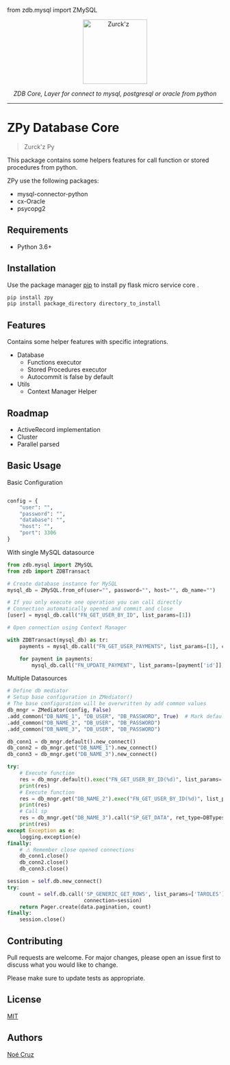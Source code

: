 from zdb.mysql import ZMySQL<p align="center">
<a  href="https://github.com/NoeCruzMW/zpy-flask-msc-docs"><img width="150" src="https://lh3.googleusercontent.com/a-/AOh14GjLO5qYYR5nQl5hgavUKz4Dv3LVzWDvGtV4xNam=s600-k-no-rp-mo" alt="Zurck'z"></a>
</p>
<p align="center">
    <em>ZDB Core, Layer for connect to mysql, postgresql or oracle from python</em>
</p>
<p align="center"></p>

---

# ZPy Database Core

> Zurck'z Py

This package contains some helpers features for call function or stored procedures from python.

ZPy use the following packages:

- mysql-connector-python
- cx-Oracle
- psycopg2

## Requirements

- Python 3.6+

## Installation

Use the package manager [pip](https://pip.pypa.io/en/stable/) to install py flask micro service core .

```bash
pip install zpy
pip install package_directory directory_to_install
```

## Features

Contains some helper features with specific integrations.

- Database
    - Functions executor
    - Stored Procedures executor
    - Autocommit is false by default
- Utils
    - Context Manager Helper

## Roadmap

- ActiveRecord implementation
- Cluster
- Parallel parsed

## Basic Usage

Basic Configuration

````python

config = {
    "user": "",
    "password": "",
    "database": "",
    "host": "",
    "port": 3306
}
````

With single MySQL datasource

```python
from zdb.mysql import ZMySQL
from zdb import ZDBTransact

# Create database instance for MySQL 
mysql_db = ZMySQL.from_of(user="", password="", host="", db_name="")

# If you only execute one operation you can call directly
# Connection automatically opened and commit and close
[user] = mysql_db.call("FN_GET_USER_BY_ID", list_params=[1])

# Open connection using Context Manager

with ZDBTransact(mysql_db) as tr:
    payments = mysql_db.call("FN_GET_USER_PAYMENTS", list_params=[1], connection=tr.session)

    for payment in payments:
        mysql_db.call("FN_UPDATE_PAYMENT", list_params=[payment['id']], connection=tr.session)

```

Multiple Datasources

```python
# Define db mediator 
# Setup base configuration in ZMediator()
# The base configuration will be overwritten by add common values 
db_mngr = ZMediator(config, False)
.add_common("DB_NAME_1", "DB_USER", "DB_PASSWORD", True)  # Mark default ds
.add_common("DB_NAME_2", "DB_USER", "DB_PASSWORD")
.add_common("DB_NAME_3", "DB_USER", "DB_PASSWORD")

db_conn1 = db_mngr.default().new_connect()
db_conn2 = db_mngr.get("DB_NAME_1").new_connect()
db_conn3 = db_mngr.get("DB_NAME_3").new_connect()

try:
    # Execute function
    res = db_mngr.default().exec("FN_GET_USER_BY_ID(%d)", list_params=[1], ret_type=DBTypes.cursor)
    print(res)
    # Execute function
    res = db_mngr.get("DB_NAME_2").exec("FN_GET_USER_BY_ID(%d)", list_params=[1], ret_type=DBTypes.cursor)
    print(res)
    # Call sp
    res = db_mngr.get("DB_NAME_3").call("SP_GET_DATA", ret_type=DBTypes.cursor)
    print(res)
except Exception as e:
    logging.exception(e)
finally:
    # ⚠ Remember close opened connections
    db_conn1.close()
    db_conn2.close()
    db_conn3.close()
```

````python
session = self.db.new_connect()
try:
    count = self.db.call('SP_GENERIC_GET_ROWS', list_params=['TAROLES'], ret_type=DBTypes.integer,
                         connection=session)
    return Pager.create(data.pagination, count)
finally:
    session.close()
````

## Contributing

Pull requests are welcome. For major changes, please open an issue first to discuss what you would like to change.

Please make sure to update tests as appropriate.

## License

[MIT](https://choosealicense.com/licenses/mit/)

## Authors

[Noé Cruz](https://www.linkedin.com/in/zurckz/)
